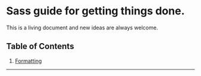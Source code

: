 # Sass guide for getting things done.

This is a living document and new ideas are always welcome.

## Table of Contents

1. [Formatting](#formatting)

---
